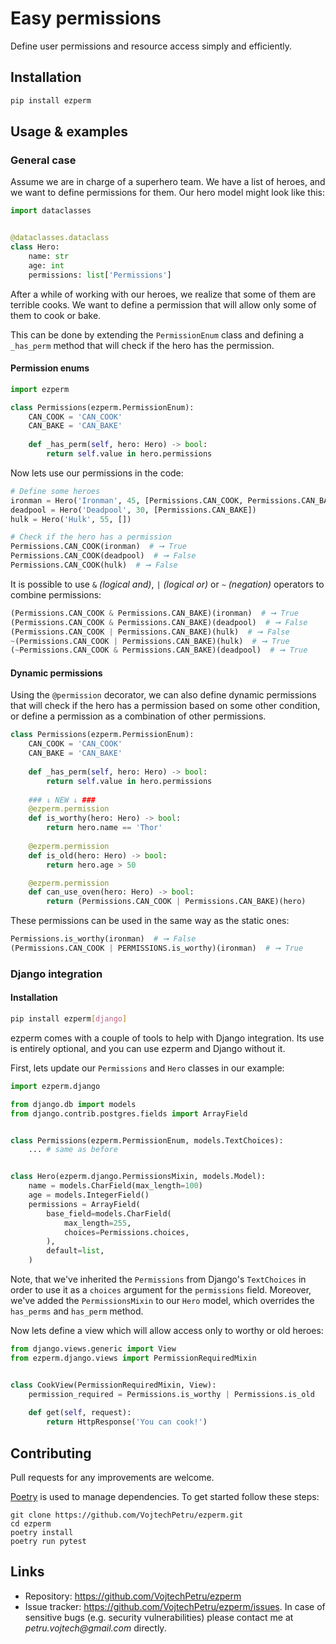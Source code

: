 # Easy permissions
Define user permissions and resource access simply and efficiently.

## Installation
```bash
pip install ezperm
```

## Usage & examples
### General case
Assume we are in charge of a superhero team. We have a list of heroes, and we want to define permissions for them.
Our hero model might look like this:
```python
import dataclasses


@dataclasses.dataclass
class Hero:
    name: str
    age: int
    permissions: list['Permissions']
```
After a while of working with our heroes, we realize that some of them are terrible cooks. We want to define a permission
that will allow only some of them to cook or bake. 

This can be done by extending the `PermissionEnum` class and defining a `_has_perm`
method that will check if the hero has the permission.
#### Permission enums
```python
import ezperm

class Permissions(ezperm.PermissionEnum):
    CAN_COOK = 'CAN_COOK'
    CAN_BAKE = 'CAN_BAKE'
    
    def _has_perm(self, hero: Hero) -> bool:
        return self.value in hero.permissions
```
Now lets use our permissions in the code:
```python
# Define some heroes
ironman = Hero('Ironman', 45, [Permissions.CAN_COOK, Permissions.CAN_BAKE])
deadpool = Hero('Deadpool', 30, [Permissions.CAN_BAKE])
hulk = Hero('Hulk', 55, [])

# Check if the hero has a permission
Permissions.CAN_COOK(ironman)  # ➞ True
Permissions.CAN_COOK(deadpool)  # ➞ False
Permissions.CAN_COOK(hulk)  # ➞ False
```
It is possible to use `&` _(logical and)_, `|` _(logical or)_ or `~` _(negation)_ operators to combine permissions:
```python
(Permissions.CAN_COOK & Permissions.CAN_BAKE)(ironman)  # ➞ True
(Permissions.CAN_COOK & Permissions.CAN_BAKE)(deadpool)  # ➞ False
(Permissions.CAN_COOK | Permissions.CAN_BAKE)(hulk)  # ➞ False
~(Permissions.CAN_COOK | Permissions.CAN_BAKE)(hulk)  # ➞ True
(~Permissions.CAN_COOK & Permissions.CAN_BAKE)(deadpool)  # ➞ True
```

#### Dynamic permissions
Using the `@permission` decorator, we can also define dynamic permissions that will check if the hero has a permission based on some other condition, or define a permission as a combination of other permissions.
```python
class Permissions(ezperm.PermissionEnum):
    CAN_COOK = 'CAN_COOK'
    CAN_BAKE = 'CAN_BAKE'
    
    def _has_perm(self, hero: Hero) -> bool:
        return self.value in hero.permissions
    
    ### ↓ NEW ↓ ###
    @ezperm.permission
    def is_worthy(hero: Hero) -> bool:
        return hero.name == 'Thor'
    
    @ezperm.permission
    def is_old(hero: Hero) -> bool:
        return hero.age > 50

    @ezperm.permission
    def can_use_oven(hero: Hero) -> bool:
        return (Permissions.CAN_COOK | Permissions.CAN_BAKE)(hero)
```
These permissions can be used in the same way as the static ones:
```python
Permissions.is_worthy(ironman)  # ➞ False
(Permissions.CAN_COOK | PERMISSIONS.is_worthy)(ironman)  # ➞ True
```


### Django integration
#### Installation
```bash
pip install ezperm[django]
```

ezperm comes with a couple of tools to help with Django integration. Its use is entirely optional, and you can use ezperm and Django without it.

First, lets update our `Permissions` and `Hero` classes in our example:
```python
import ezperm.django

from django.db import models
from django.contrib.postgres.fields import ArrayField


class Permissions(ezperm.PermissionEnum, models.TextChoices):
    ... # same as before


class Hero(ezperm.django.PermissionsMixin, models.Model):
    name = models.CharField(max_length=100)
    age = models.IntegerField()
    permissions = ArrayField(
        base_field=models.CharField(
            max_length=255,
            choices=Permissions.choices,
        ),
        default=list,
    )
```
Note, that we've inherited the `Permissions` from Django's `TextChoices` in order to use it as a `choices` argument for the `permissions` field.
Moreover, we've added the `PermissionsMixin` to our `Hero` model, which overrides the `has_perms` and `has_perm` method.

Now lets define a view which will allow access only to worthy or old heroes:
```python
from django.views.generic import View
from ezperm.django.views import PermissionRequiredMixin


class CookView(PermissionRequiredMixin, View):
    permission_required = Permissions.is_worthy | Permissions.is_old
    
    def get(self, request):
        return HttpResponse('You can cook!')
```


## Contributing
Pull requests for any improvements are welcome.

[Poetry](https://github.com/sdispater/poetry) is used to manage dependencies.
To get started follow these steps:

```shell
git clone https://github.com/VojtechPetru/ezperm.git
cd ezperm
poetry install
poetry run pytest
```

## Links
- Repository: https://github.com/VojtechPetru/ezperm
- Issue tracker: https://github.com/VojtechPetru/ezperm/issues. 
In case of sensitive bugs (e.g. security vulnerabilities) please contact me at _petru.vojtech@gmail.com_ directly.


